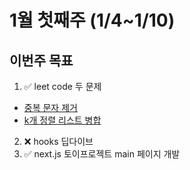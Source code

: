 # 1월 첫째주 (1/4~1/10)
## 이번주 목표

1. ✅ leet code 두 문제 
  - [중복 문자 제거](https://leetcode.com/problems/remove-duplicate-letters/)
  - [k개 정렬 리스트 병합](https://leetcode.com/problems/merge-k-sorted-lists/)
2. ❌ hooks 딥다이브
3. ✅ next.js 토이프로젝트 main 페이지 개발
